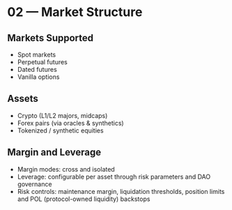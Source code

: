 # 02 — Market Structure

## Markets Supported

* Spot markets
* Perpetual futures
* Dated futures
* Vanilla options

## Assets

* Crypto (L1/L2 majors, midcaps)
* Forex pairs (via oracles & synthetics)
* Tokenized / synthetic equities

## Margin and Leverage

* Margin modes: cross and isolated
* Leverage: configurable per asset through risk parameters and DAO governance
* Risk controls: maintenance margin, liquidation thresholds, position limits and POL (protocol-owned liquidity) backstops